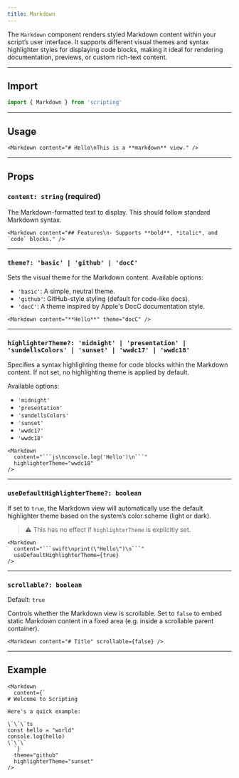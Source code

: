 ```yaml
---
title: Markdown
---
```

The `Markdown` component renders styled Markdown content within your script’s user interface. It supports different visual themes and syntax highlighter styles for displaying code blocks, making it ideal for rendering documentation, previews, or custom rich-text content.

---

## Import

```ts
import { Markdown } from 'scripting'
```

---

## Usage

```tsx
<Markdown content="# Hello\nThis is a **markdown** view." />
```

---

## Props

### `content: string` **(required)**

The Markdown-formatted text to display. This should follow standard Markdown syntax.

```tsx
<Markdown content="## Features\n- Supports **bold**, *italic*, and `code` blocks." />
```

---

### `theme?: 'basic' | 'github' | 'docC'`

Sets the visual theme for the Markdown content. Available options:

* `'basic'`: A simple, neutral theme.
* `'github'`: GitHub-style styling (default for code-like docs).
* `'docC'`: A theme inspired by Apple's DocC documentation style.

```tsx
<Markdown content="**Hello**" theme="docC" />
```

---

### `highlighterTheme?: 'midnight' | 'presentation' | 'sundellsColors' | 'sunset' | 'wwdc17' | 'wwdc18'`

Specifies a syntax highlighting theme for code blocks within the Markdown content. If not set, no highlighting theme is applied by default.

Available options:

* `'midnight'`
* `'presentation'`
* `'sundellsColors'`
* `'sunset'`
* `'wwdc17'`
* `'wwdc18'`

````tsx
<Markdown
  content="```js\nconsole.log('Hello')\n```"
  highlighterTheme="wwdc18"
/>
````

---

### `useDefaultHighlighterTheme?: boolean`

If set to `true`, the Markdown view will automatically use the default highlighter theme based on the system’s color scheme (light or dark).

> ⚠️ This has no effect if `highlighterTheme` is explicitly set.

````tsx
<Markdown
  content="```swift\nprint(\"Hello\")\n```"
  useDefaultHighlighterTheme={true}
/>
````

---

### `scrollable?: boolean`

Default: `true`

Controls whether the Markdown view is scrollable. Set to `false` to embed static Markdown content in a fixed area (e.g. inside a scrollable parent container).

```tsx
<Markdown content="# Title" scrollable={false} />
```

---

## Example

```tsx
<Markdown
  content={`
# Welcome to Scripting

Here's a quick example:

\`\`\`ts
const hello = "world"
console.log(hello)
\`\`\`
  `}
  theme="github"
  highlighterTheme="sunset"
/>
```
